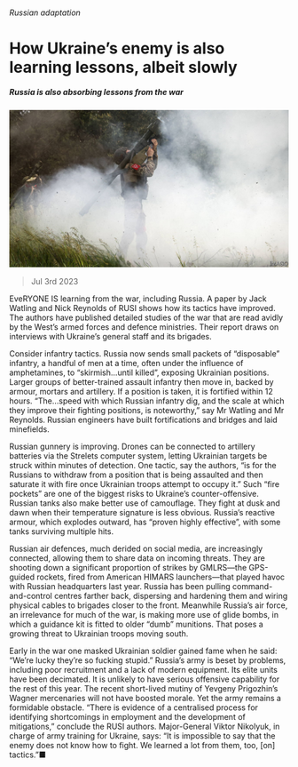 ###### Russian adaptation

# How Ukraine’s enemy is also learning lessons, albeit slowly 

##### Russia is also absorbing lessons from the war 

![image](images/20230708_SRP059.jpg) 

> Jul 3rd 2023 

EveRYONE IS learning from the war, including Russia. A paper by Jack Watling and Nick Reynolds of RUSI shows how its tactics have improved. The authors have published detailed studies of the war that are read avidly by the West’s armed forces and defence ministries. Their report draws on interviews with Ukraine’s general staff and its brigades. 

Consider infantry tactics. Russia now sends small packets of “disposable” infantry, a handful of men at a time, often under the influence of amphetamines, to “skirmish…until killed”, exposing Ukrainian positions. Larger groups of better-trained assault infantry then move in, backed by armour, mortars and artillery. If a position is taken, it is fortified within 12 hours. “The…speed with which Russian infantry dig, and the scale at which they improve their fighting positions, is noteworthy,” say Mr Watling and Mr Reynolds. Russian engineers have built fortifications and bridges and laid minefields.

Russian gunnery is improving. Drones can be connected to artillery batteries via the Strelets computer system, letting Ukrainian targets be struck within minutes of detection. One tactic, say the authors, “is for the Russians to withdraw from a position that is being assaulted and then saturate it with fire once Ukrainian troops attempt to occupy it.” Such “fire pockets” are one of the biggest risks to Ukraine’s counter-offensive. Russian tanks also make better use of camouflage. They fight at dusk and dawn when their temperature signature is less obvious. Russia’s reactive armour, which explodes outward, has “proven highly effective”, with some tanks surviving multiple hits. 

Russian air defences, much derided on social media, are increasingly connected, allowing them to share data on incoming threats. They are shooting down a significant proportion of strikes by GMLRS—the GPS-guided rockets, fired from American HIMARS launchers—that played havoc with Russian headquarters last year. Russia has been pulling command-and-control centres farther back, dispersing and hardening them and wiring physical cables to brigades closer to the front. Meanwhile Russia’s air force, an irrelevance for much of the war, is making more use of glide bombs, in which a guidance kit is fitted to older “dumb” munitions. That poses a growing threat to Ukrainian troops moving south. 

Early in the war one masked Ukrainian soldier gained fame when he said: “We’re lucky they’re so fucking stupid.” Russia’s army is beset by problems, including poor recruitment and a lack of modern equipment. Its elite units have been decimated. It is unlikely to have serious offensive capability for the rest of this year. The recent short-lived mutiny of Yevgeny Prigozhin’s Wagner mercenaries will not have boosted morale. Yet the army remains a formidable obstacle. “There is evidence of a centralised process for identifying shortcomings in employment and the development of mitigations,” conclude the RUSI authors. Major-General Viktor Nikolyuk, in charge of army training for Ukraine, says: “It is impossible to say that the enemy does not know how to fight. We learned a lot from them, too, [on] tactics.”■

